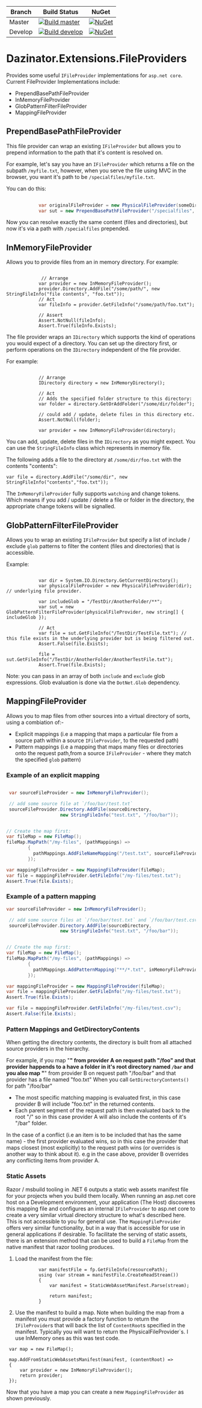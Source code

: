 | Branch  | Build Status | NuGet |
| ------------- | ------------- | ----- |
| Master  |[![Build master](https://ci.appveyor.com/api/projects/status/v6w8sn7feb01iypn/branch/master?svg=true)](https://ci.appveyor.com/project/dazinator/dazinator-extensions-fileproviders/branch/master) | [![NuGet](https://img.shields.io/nuget/v/Dazinator.Extensions.FileProviders.svg)](https://www.nuget.org/packages/Dazinator.Extensions.FileProviders/) |
| Develop | [![Build develop](https://ci.appveyor.com/api/projects/status/v6w8sn7feb01iypn?svg=true)](https://ci.appveyor.com/project/dazinator/dazinator-extensions-fileproviders/branch/develop)  | [![NuGet](https://img.shields.io/nuget/vpre/Dazinator.Extensions.FileProviders.svg)](https://www.nuget.org/packages/Dazinator.Extensions.FileProviders/) |

# Dazinator.Extensions.FileProviders

Provides some useful `IFileProvider` implementations for `asp.net core`.
Current FileProvider Implementations include:

- PrependBasePathFileProvider
- InMemoryFileProvider
- GlobPatternFilterFileProvider
- MappingFileProvider

## PrependBasePathFileProvider 

This file provider can wrap an existing `IFileProvider` but allows you to prepend information to the path that it's content is resolved on.

For example, let's say you have an `IFileProvider` which returns a file on the subpath `/myfile.txt`, however, when you serve the file using MVC in the browser, you want it's path to be `/specialfiles/myfile.txt`. 

You can do this:

```csharp
          
            var originalFileProvider = new PhysicalFileProvider(someDir);
            var sut = new PrependBasePathFileProvider("/specialfiles", originalFileProvider);

```

Now you can resolve exactly the same content (files and directories), but now it's via a path with `/specialfiles` prepended.

## InMemoryFileProvider 

Allows you to provide files from an in memory directory.
For example:

```

             // Arrange
            var provider = new InMemoryFileProvider();
            provider.Directory.AddFile("/some/path/", new StringFileInfo("file contents", "foo.txt"));
            // Act
            var fileInfo = provider.GetFileInfo("/some/path/foo.txt");

            // Assert
            Assert.NotNull(fileInfo);
            Assert.True(fileInfo.Exists);

```

The file provider wraps an `IDirectory` which supports the kind of operations you would expect of a directory.
You can set up the directory first, or perform operations on the `IDirectory` independent of the file provider.

For example:

```

            // Arrange
            IDirectory directory = new InMemoryDirectory();

            // Act
            // Adds the specified folder structure to this directory:
            var folder = directory.GetOrAddFolder("/some/dir/folder");
            
            // could add / update, delete files in this directory etc.
            Assert.NotNull(folder);

            var provider = new InMemoryFileProvider(directory);           

```

You can add, update, delete files in the `IDirectory` as you might expect. You can use the `StringFileInfo` class which represents in memory file.

The following adds a file to the directory at `/some/dir/foo.txt` with the contents "contents":


```
var file = directory.AddFile("/some/dir", new StringFileInfo("contents","foo.txt"));

```

The `InMemoryFileProvider` fully supports `watching` and change tokens. Which means if you add / update / delete a file or folder in the directory, the appropriate change tokens will be signalled.

## GlobPatternFilterFileProvider

Allows you to wrap an existing `IFileProvider` but specify a list of include / exclude `glob` patterns to filter the content (files and directories) that is accessible.

Example:

```

            var dir = System.IO.Directory.GetCurrentDirectory();
            var physicalFileProvider = new PhysicalFileProvider(dir); // underlying file provider.

            var includeGlob = "/TestDir/AnotherFolder/**";
            var sut = new GlobPatternFilterFileProvider(physicalFileProvider, new string[] { includeGlob });

            // Act
            var file = sut.GetFileInfo("/TestDir/TestFile.txt"); // this file exists in the underlying provider but is being filtered out.
            Assert.False(file.Exists);

            file = sut.GetFileInfo("/TestDir/AnotherFolder/AnotherTestFile.txt");
            Assert.True(file.Exists);         
```

Note: you can pass in an array of both `include` and `exclude` glob expressions. Glob evaluation is done via the `DotNet.Glob` dependency.


## MappingFileProvider

Allows you to map files from other sources into a virtual directory of sorts, using a combiation of:-

- Explicit mappings (i.e a mapping that maps a particular file from a source path within a source `IFileProvider`, to the requested path)
- Pattern mappings (i.e a mapping that maps many files or directories onto the request path,from a source `IFileProvider` - where they match the specified `glob` pattern)

### Example of an explicit mapping

```csharp

 var sourceFileProvider = new InMemoryFileProvider();

 // add some source file at `/foo/bar/test.txt`
 sourceFileProvider.Directory.AddFile(sourceDirectory, 
                    new StringFileInfo("test.txt", "/foo/bar"));


// Create the map first:
var fileMap = new FileMap();
fileMap.MapPath("/my-files", (pathMappings) =>
        {            
          pathMappings.AddFileNameMapping("/test.txt", sourceFileProvider, "/foo/bar/test.txt);        
        });

var mappingFileProvider = new MappingFileProvider(fileMap);
var file = mappingFileProvider.GetFileInfo("/my-files/test.txt");
Assert.True(file.Exists);

```


### Example of a pattern mapping


```csharp
var sourceFileProvider = new InMemoryFileProvider();

 // add some source files at `/foo/bar/test.txt` and `/foo/bar/test.csv`
 sourceFileProvider.Directory.AddFile(sourceDirectory, 
                    new StringFileInfo("test.txt", "/foo/bar"));


// Create the map first:
var fileMap = new FileMap();
fileMap.MapPath("/my-files", (pathMappings) =>
        {            
          pathMappings.AddPatternMapping("**/*.txt", inMemoryFileProvider);               
        });

var mappingFileProvider = new MappingFileProvider(fileMap);
var file = mappingFileProvider.GetFileInfo("/my-files/test.txt");
Assert.True(file.Exists);

var file = mappingFileProvider.GetFileInfo("/my-files/test.csv");
Assert.False(file.Exists);

```


### Pattern Mappings and GetDirectoryContents

When getting the directory contents, the directory is built from all attached source providers in the hierarchy.

For example, if you map "**" from provider A on request path "/foo" and that provider happends to a have a folder in it's root directory named `/bar`
and you also map "**" from provider B on request path "/foo/bar" and that provider has a file named "foo.txt"
When you call `GetDirectoryContents()` for path "/foo/bar"

- The most specific matching mapping is evaluated first, in this case provider B will include "foo.txt" in the returned contents.
- Each parent segment of the request path is then evaluated back to the root "/" so in this case provider A will also include the contents of it's "/bar" folder.


In the case of a conflict (i.e an item is to be included that has the same name) - the first provider evaluated wins, so in this case the provider that maps closest (most explicitly) to the request path wins (or overrides is another way to think about it).
e.g in the case above, provider B overrides any conflicting items from provider A.


### Static Assets

Razor / msbuild tooling in .NET 6 outputs a static web assets manifest file for your projects when you build them locally.
When running an asp.net core host on a Development environment, your application (The Host) discoveres this mapping file and configures an internal `IFileProvider` to asp.net core to create 
a very similar virtual directory structure to what's described here. This is not accessible to you for general use.
The `MappingFileProvider` offers very similar functionality, but in a way that is accessible for use in general applications if desirable.
To facilitate the serving of static assets, there is an extension method that can be used to build a `FileMap` from the native manifest that razor tooling produces.

1. Load the manifest from the file:

```
            var manifestFile = fp.GetFileInfo(resourcePath);
            using (var stream = manifestFile.CreateReadStream())
            {
                var manifest = StaticWebAssetManifest.Parse(stream);              

                return manifest;
            }
```

2. Use the manifest to build a map. Note when building the map from a manifest you must provide a 
factory function to return the `IFileProvider`s that will back the list of `ContentRoot`s specified in the manifest. Typically
you will want to return the PhysicalFileProvider`s. I use InMemory ones as this was test code.

```
 var map = new FileMap();

 map.AddFromStaticWebAssetsManifest(manifest, (contentRoot) =>
 {
     var provider = new InMemoryFileProvider();
     return provider;
 });

 ```

 Now that you have a map you can create a new `MappingFileProvider` as shown previously.
